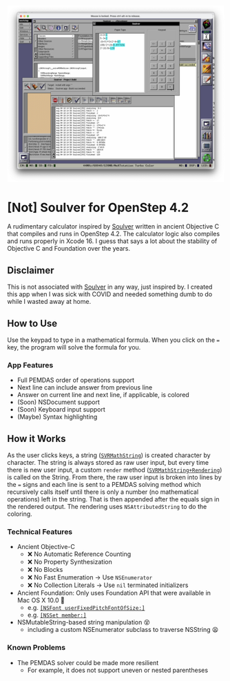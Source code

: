 ![Screenshot of the app running in OpenStep](README/screenshot01.png)

# \[Not\] Soulver for OpenStep 4.2
A rudimentary calculator inspired by [Soulver](https://github.com/soulverteam) written in ancient Objective C that compiles and runs in OpenStep 4.2. The calculator logic also compiles and runs properly in Xcode 16. I guess that says a lot about the stability of Objective C and Foundation over the years.

## Disclaimer
This is not associated with [Soulver](https://github.com/soulverteam) in any way, just inspired by. I created this app when I was sick with COVID and needed something dumb to do while I wasted away at home.

## How to Use
Use the keypad to type in a mathematical formula. When you click on the `=` key, the program will solve the formula for you.

### App Features
- Full PEMDAS order of operations support
- Next line can include answer from previous line
- Answer on current line and next line, if applicable, is colored
- (Soon) NSDocument support
- (Soon) Keyboard input support
- (Maybe) Syntax highlighting

## How it Works
As the user clicks keys, a string ([`SVRMathString`](Soulver/SVRMathString.h)) is created character by character. The string is always stored as raw user input, but every time there is new user input, a custom `render` method ([`SVRMathString+Rendering`](Soulver/SVRMathString+Rendering.h)) is called on the String. From there, the raw user input is broken into lines by the `=` signs and each line is sent to a PEMDAS solving method which recursively calls itself until there is only a number (no mathematical operations) left in the string. That is then appended after the equals sign in the rendered output. The rendering uses `NSAttributedString` to do the coloring.

### Technical Features
- Ancient Objective-C
    - ❌ No Automatic Reference Counting
    - ❌ No Property Synthesization
    - ❌ No Blocks
    - ❌ No Fast Enumeration → Use `NSEnumerator`
    - ❌ No Collection Literals → Use `nil` terminated initializers
- Ancient Foundation: Only uses Foundation API that were available in Mac OS X 10.0 🥵
    - e.g. [`[NSFont userFixedPitchFontOfSize:]`](https://developer.apple.com/documentation/appkit/nsfont/1531381-userfixedpitchfontofsize?language=objc#)
    - e.g. [`[NSSet member:]`](https://developer.apple.com/documentation/foundation/nsset/1412896-member?language=objc#)
- NSMutableString-based string manipulation 😵 
    - including a custom NSEnumerator subclass to traverse NSString 😫

### Known Problems
- The PEMDAS solver could be made more resilient
    - For example, it does not support uneven or nested parentheses